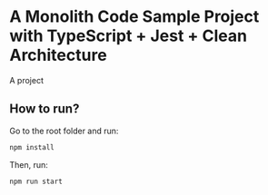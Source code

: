 # A Monolith Code Sample Project with TypeScript + Jest + Clean Architecture

A project 

## How to run?

Go to the root folder and run:

```bash
npm install
```

Then, run:

```bash
npm run start
```
